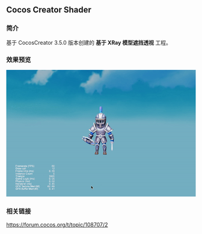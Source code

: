 ## Cocos Creator Shader

### 简介
基于 CocosCreator 3.5.0 版本创建的 **基于 XRay 模型遮挡透视** 工程。

### 效果预览
![image](../../../gif/202203/2022030301.gif)

### 相关链接
https://forum.cocos.org/t/topic/108707/2